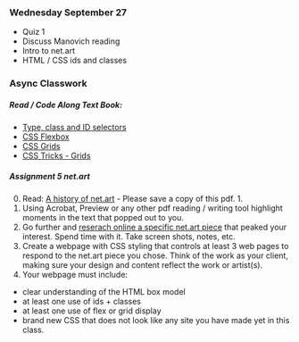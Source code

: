  ### Wednesday September 27
* Quiz 1
* Discuss Manovich reading
* Intro to net.art
* HTML / CSS ids and classes

### Async Classwork
##### Read / Code Along Text Book:
* [Type, class and ID selectors](https://developer.mozilla.org/en-US/docs/Learn/CSS/Building_blocks/Selectors/Type_Class_and_ID_Selectors)
* [CSS Flexbox](https://developer.mozilla.org/en-US/docs/Learn/CSS/CSS_layout/Flexbox)
* [CSS Grids](https://developer.mozilla.org/en-US/docs/Learn/CSS/CSS_layout/Grids)
* [CSS Tricks - Grids](https://css-tricks.com/snippets/css/complete-guide-grid/)
 
 ##### Assignment 5 net.art
0. Read: [A history of net.art](https://oldobjectsnewideas.com/_reading/greene_netart.pdf) - Please save a copy of this pdf. 1. 
1. Using Acrobat, Preview or any other pdf reading / writing tool highlight moments in the text that popped out to you. 
2. Go further and [reserach online a specific net.art piece](https://anthology.rhizome.org/) that peaked your interest. Spend time with it. Take screen shots, notes, etc. 
3. Create a webpage with CSS styling that controls at least 3 web pages to respond to the net.art piece you chose. Think of the work as your client, making sure your design and content reflect the work or artist(s).
4. Your webpage must include:
  * clear understanding of the HTML box model
  * at least one use of ids + classes
  * at least one use of flex or grid display
  * brand new CSS that does not look like any site you have made yet in this class. 

